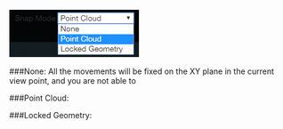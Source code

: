 
![](/Images/snap_mode.png)

###None:
All the movements will be fixed on the XY plane in the current view point, and you are not able to 

###Point Cloud:


###Locked Geometry:

